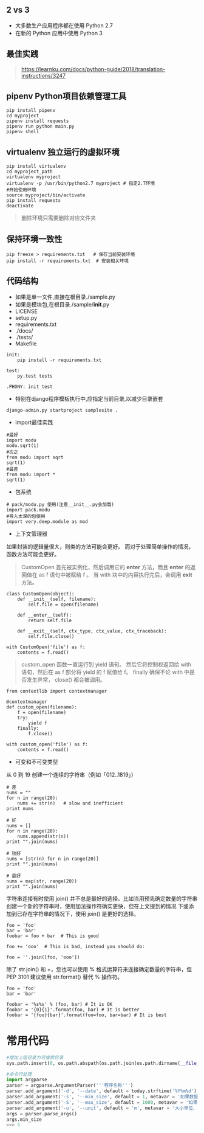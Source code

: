 ## 2 vs 3
* 大多数生产应用程序都在使用 Python 2.7
* 在新的 Python 应用中使用 Python 3

## 最佳实践
> https://learnku.com/docs/python-guide/2018/translation-instructions/3247

## pipenv Python项目依赖管理工具

```
pip install pipenv
cd myproject
pipenv install requests
pipenv run python main.py
pipenv shell
```

## virtualenv 独立运行的虚拟环境
```
pip install virtualenv
cd myproject_path
virtualenv myproject
virtualenv -p /usr/bin/python2.7 myproject # 指定2.7环境
#开始使用环境
source myproject/bin/activate
pip install requests
deactivate
```

> 删除环境只需要删除对应文件夹

## 保持环境一致性
```
pip freeze > requirements.txt   # 保存当前安装环境
pip install -r requirements.txt  # 安装相关环境
```

## 代码结构
* 如果是单一文件,直接在根目录./sample.py
* 如果是模块包,在根目录./sample/__init__.py
* LICENSE
* setup.py
* requirements.txt
* ./docs/
* ./tests/
* Makefile
```
init:
    pip install -r requirements.txt

test:
    py.test tests

.PHONY: init test
```
* 特别在django程序模板执行中,应指定当前目录,以减少目录嵌套
```
django-admin.py startproject samplesite .
```

* import最佳实践
```
#最好
import modu
modu.sqrt(1)
#次之
from modu import sqrt
sqrt(1)
#最差
from modu import *
sqrt(1)
```

* 包系统
```
# pack/modu.py 使用(注意__init__.py会加载)
import pack.modu
#导入太深的包使用
import very.deep.module as mod
```

* 上下文管理器

如果封装的逻辑量很大，则类的方法可能会更好。 而对于处理简单操作的情况，函数方法可能会更好。

> CustomOpen 首先被实例化，然后调用它的 __enter__ 方法，而且 __enter__ 的返回值在 as f 语句中被赋给 f 。 当 with 块中的内容执行完后，会调用 __exit__ 方法。

```
class CustomOpen(object):
    def __init__(self, filename):
        self.file = open(filename)

    def __enter__(self):
        return self.file

    def __exit__(self, ctx_type, ctx_value, ctx_traceback):
        self.file.close()

with CustomOpen('file') as f:
    contents = f.read()
```

> custom_open 函数一直运行到 yield 语句。 然后它将控制权返回给 with 语句，然后在 as f 部分将 yield 的 f 赋值给 f。 finally 确保不论 with 中是否发生异常， close() 都会被调用。

```
from contextlib import contextmanager

@contextmanager
def custom_open(filename):
    f = open(filename)
    try:
        yield f
    finally:
        f.close()

with custom_open('file') as f:
    contents = f.read()
```

* 可变和不可变类型

从 0 到 19 创建一个连续的字符串（例如「012..1819」）

```
# 差
nums = ""
for n in range(20):
    nums += str(n)   # slow and inefficient
print nums

# 好
nums = []
for n in range(20):
    nums.append(str(n))
print "".join(nums)

# 较好
nums = [str(n) for n in range(20)]
print "".join(nums)

# 最好
nums = map(str, range(20))
print "".join(nums)
```

字符串连接有时使用 join() 并不总是最好的选择。比如当用预先确定数量的字符串创建一个新的字符串时，使用加法操作符确实更快，但在上文提到的情况 下或添加到已存在字符串的情况下，使用 join() 是更好的选择。

```
foo = 'foo'
bar = 'bar'
foobar = foo + bar  # This is good

foo += 'ooo'  # This is bad, instead you should do:

foo = ''.join([foo, 'ooo'])
```

除了 str.join() 和 +，您也可以使用 % 格式运算符来连接确定数量的字符串，但 PEP 3101 建议使用 str.format() 替代 % 操作符。

```
foo = 'foo'
bar = 'bar'

foobar = '%s%s' % (foo, bar) # It is OK
foobar = '{0}{1}'.format(foo, bar) # It is better
foobar = '{foo}{bar}'.format(foo=foo, bar=bar) # It is best
```

# 常用代码

```python
#增加上级目录为可搜索目录
sys.path.insert(0, os.path.abspath(os.path.join(os.path.dirname(__file__), '..')))

#命令行处理
import argparse
parser = argparse.ArgumentParser('''程序名称''')
parser.add_argument('-d', '--date', default = today.strftime('%Y%m%d'), metavar = '发布数据的日期')
parser.add_argument('-s', '--min_size', default = 1, metavar = '如果数据量小于`min-size`, 退出')
parser.add_argument('-S', '--max_size', default = 1000, metavar = '如果数据量大于`max-size`, 退出')
parser.add_argument('-u', '--unit', default = 'm', metavar = '大小单位，默认为m，可以指定k、m, 可以为浮点数')
args = parser.parse_args()
args.min_size
>>> 5

```

